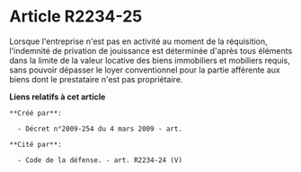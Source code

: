 # Article R2234-25

Lorsque l'entreprise n'est pas en activité au moment de la réquisition, l'indemnité de privation de jouissance est déterminée
d'après tous éléments dans la limite de la valeur locative des biens immobiliers et mobiliers requis, sans pouvoir dépasser
le loyer conventionnel pour la partie afférente aux biens dont le prestataire n'est pas propriétaire.

**Liens relatifs à cet article**

	**Créé par**:

	  - Décret n°2009-254 du 4 mars 2009 - art.

	**Cité par**:

	  - Code de la défense. - art. R2234-24 (V)
